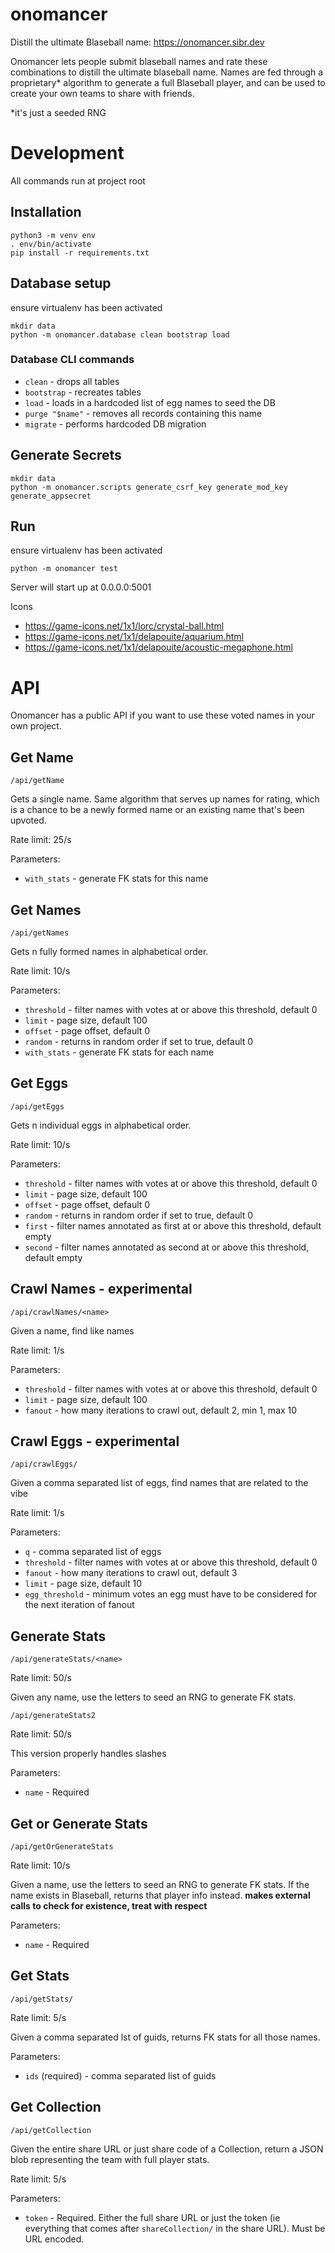 # onomancer
Distill the ultimate Blaseball name: https://onomancer.sibr.dev

Onomancer lets people submit blaseball names and rate these combinations to distill the ultimate blaseball name. Names are fed through a proprietary\* algorithm to generate a full Blaseball player, and can be used to create your own teams to share with friends.

\*it's just a seeded RNG

# Development
All commands run at project root

## Installation
```
python3 -m venv env
. env/bin/activate
pip install -r requirements.txt
```

## Database setup
ensure virtualenv has been activated
```
mkdir data
python -m onomancer.database clean bootstrap load
```

### Database CLI commands
* `clean` - drops all tables
* `bootstrap` - recreates tables
* `load` - loads in a hardcoded list of egg names to seed the DB
* `purge "$name"` - removes all records containing this name
* `migrate` - performs hardcoded DB migration

## Generate Secrets
```
mkdir data
python -m onomancer.scripts generate_csrf_key generate_mod_key generate_appsecret
```

## Run
ensure virtualenv has been activated
```
python -m onomancer test
```
Server will start up at 0.0.0.0:5001

Icons
* https://game-icons.net/1x1/lorc/crystal-ball.html
* https://game-icons.net/1x1/delapouite/aquarium.html
* https://game-icons.net/1x1/delapouite/acoustic-megaphone.html

# API
Onomancer has a public API if you want to use these voted names in your own project.

## Get Name

`/api/getName`

Gets a single name. Same algorithm that serves up names for rating, which is a chance to be a newly formed name or an existing name that's been upvoted.

Rate limit: 25/s

Parameters:
* `with_stats` - generate FK stats for this name


## Get Names

`/api/getNames`

Gets n fully formed names in alphabetical order.

Rate limit: 10/s

Parameters:
* `threshold` - filter names with votes at or above this threshold, default 0
* `limit` - page size, default 100
* `offset` - page offset, default 0
* `random` - returns in random order if set to true, default 0
* `with_stats` - generate FK stats for each name

## Get Eggs

`/api/getEggs`

Gets n individual eggs in alphabetical order.

Rate limit: 10/s

Parameters:
* `threshold` - filter names with votes at or above this threshold, default 0
* `limit` - page size, default 100
* `offset` - page offset, default 0
* `random` - returns in random order if set to true, default 0
* `first` - filter names annotated as first at or above this threshold, default empty
* `second` - filter names annotated as second at or above this threshold, default empty


## Crawl Names - experimental

`/api/crawlNames/<name>`

Given a name, find like names

Rate limit: 1/s

Parameters:
* `threshold` - filter names with votes at or above this threshold, default 0
* `limit` - page size, default 100
* `fanout` - how many iterations to crawl out, default 2, min 1, max 10

## Crawl Eggs - experimental

`/api/crawlEggs/`

Given a comma separated list of eggs, find names that are related to the vibe

Rate limit: 1/s

Parameters:
* `q` - comma separated list of eggs
* `threshold` - filter names with votes at or above this threshold, default 0
* `fanout` - how many iterations to crawl out, default 3
* `limit` - page size, default 10
* `egg_threshold` - minimum votes an egg must have to be considered for the next iteration of fanout

## Generate Stats

`/api/generateStats/<name>`

Rate limit: 50/s

Given any name, use the letters to seed an RNG to generate FK stats.

`/api/generateStats2`

Rate limit: 50/s

This version properly handles slashes

Parameters:
* `name` - Required

## Get or Generate Stats

`/api/getOrGenerateStats`

Rate limit: 10/s

Given a name, use the letters to seed an RNG to generate FK stats. If the name exists in Blaseball, returns that player info instead. **makes external calls to check for existence, treat with respect**

Parameters:
* `name` - Required


## Get Stats

`/api/getStats/`

Rate limit: 5/s

Given a comma separated lst of guids, returns FK stats for all those names.

Parameters:
* `ids` (required) - comma separated list of guids

## Get Collection

`/api/getCollection`

Given the entire share URL or just share code of a Collection, return a JSON blob representing the team with full player stats.

Rate limit: 5/s

Parameters:
* `token` - Required. Either the full share URL or just the token (ie everything that comes after `shareCollection/` in the share URL). Must be URL encoded.
